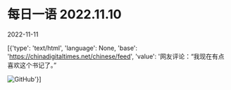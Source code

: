 # 每日一语 2022.11.10

2022-11-11

[{'type': 'text/html', 'language': None, 'base': 'https://chinadigitaltimes.net/chinese/feed', 'value': '网友评论：“我现在有点喜欢这个书记了。”

![GitHub](https://chinadigitaltimes.net/chinese/files/2022/11/1110.jpg)'}]